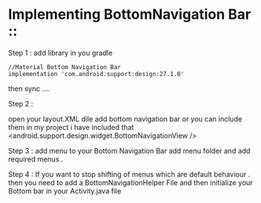 # Implementing BottomNavigation Bar ::

Step 1 : 
add library in you gradle 

    //Material Bottom Navigation Bar
    implementation 'com.android.support:design:27.1.0'
then sync  ....

Step 2 : 

open your layout.XML dile add bottom navigation bar or you can 
include them in my project i have included that
   <android.support.design.widget.BottomNavigationView
        />


Step 3 : add menu to your Bottom Navigation Bar 
add menu folder and add required menus . 

Step 4 : If you want to stop shifting of menus which are default behaviour . 
then you need to add a BottomNavigationHelper File and then initialize your 
Bottom bar in your Activity.java file  
